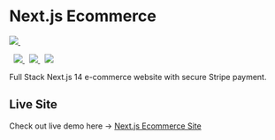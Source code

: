 # Next.js Ecommerce

<p>
  <a href='https://nextjs.org/'>
		<img src='https://img.shields.io/badge/nextjs-FFF?style=for-the-badge&logo=nextdotjs&logoColor=black' />
	</a>
  &nbsp;
  
  &nbsp;
  <a href='https://www.typescriptlang.org/'>
    <img src="https://img.shields.io/badge/typescript-007ACC.svg?&style=for-the-badge&logo=typescript&logoColor=white" />
  </a>
  &nbsp;
   <a href='https://tailwindcss.com/'>
    <img src='https://img.shields.io/badge/tailwind css-38B2AC?logo=tailwind-css&logoColor=white&style=for-the-badge' />
  </a>
  &nbsp;
   <a href='https://stripe.com/es'>
    <img src='https://img.shields.io/badge/stripe-008CDD?logo=stripe&logoColor=white&style=for-the-badge' />
  </a>  
</p>

Full Stack Next.js 14 e-commerce website with secure Stripe payment.

## Live Site

Check out live demo here ->
[Next.js Ecommerce Site](https://nextjs-ecommerce-francislagares.vercel.app/)
